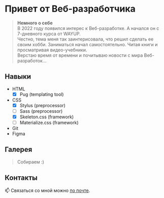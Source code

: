 # Привет от Веб-разработчика


> **Немного о себе**  
> В 2022 году появился интерес к Веб-разработке. А начался он с 7-дневного курса от WAYUP.  
> Честно, тема меня так заинтерисовала, что решил сделать ее своим хобби. 
> Заниматься начал самостоятельно. Читая книги и просматривая видео-учебники.   
> Верстаю время от времени и почитываю новости с мира Веб-разработок...


## Навыки
+ HTML
  + [x] Pug (templating tool)
+ CSS
  + [x] Stylus (preprocessor)
  + [ ] Sass (preprocessor)
  + [x] Skeleton.css (framework)
  + [ ] Materialize.css (framework)
+ Git
+ Figma


## Галерея
> Собираем :)

  
## Контакты
📫 Связаться со мной можно [по почте](https://KurtsouKiryl@outlook.com).




<!---
ssnaip8e/ssnaip8e is a ✨ special ✨ repository because its `README.md` (this file) appears on your GitHub profile.
You can click the Preview link to take a look at your changes.
--->
